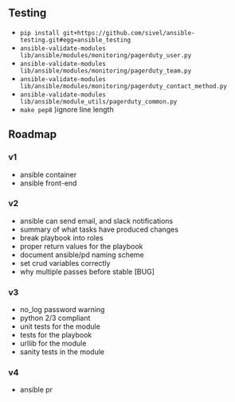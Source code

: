 ## Testing

- `pip install git+https://github.com/sivel/ansible-testing.git#egg=ansible_testing`
- `ansible-validate-modules lib/ansible/modules/monitoring/pagerduty_user.py`
- `ansible-validate-modules lib/ansible/modules/monitoring/pagerduty_team.py`
- `ansible-validate-modules lib/ansible/modules/monitoring/pagerduty_contact_method.py`
- `ansible-validate-modules lib/ansible/module_utils/pagerduty_common.py`
- `make pep8` )ignore line length


## Roadmap

### v1

- ansible container
- ansible front-end

### v2

- ansible can send email, and slack notifications
- summary of what tasks have produced changes
- break playbook into roles
- proper return values for the playbook
- document ansible/pd naming scheme
- set crud variables correctly
- why multiple passes before stable [BUG]

### v3

- no_log password warning
- python 2/3 compliant
- unit tests for the module
- tests for the playbook
- urllib for the module
- sanity tests in the module

### v4

- ansible pr
